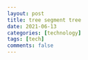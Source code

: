 ```yaml
---
layout: post
title: tree segment tree
date: 2021-06-13
categories: [technology]
tags: [tech]
comments: false
---
```








